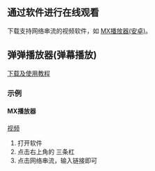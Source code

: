 ## 通过软件进行在线观看
下载支持网络串流的视频软件，如 [MX播放器(安卓)](https://xrzyun.coding.net/api/share/download/cf0819c8-ec29-4b19-9d17-288157e24ec8)。
## 弹弹播放器(弹幕播放)
[下载及使用教程](http://www.dandanplay.com)
### 示例
#### MX播放器
[视频](https://80euxw.coding-pages.com/demo/1.mp4 ':include :type=iframe')
1. 打开软件
2. 点击右上角的 三条杠
3. 点击网络串流，输入链接即可